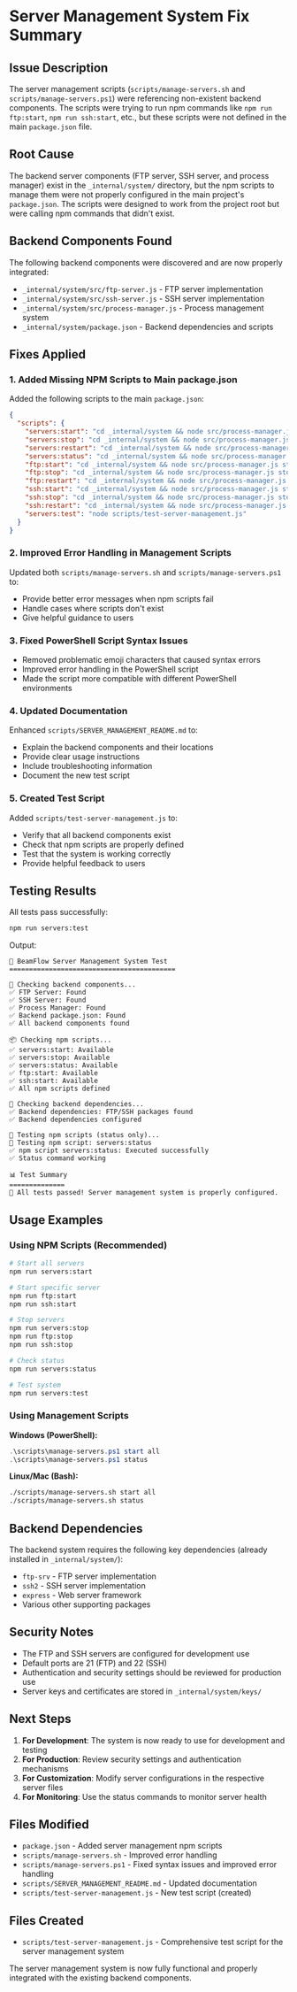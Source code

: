 # Server Management System Fix Summary

## Issue Description

The server management scripts (`scripts/manage-servers.sh` and `scripts/manage-servers.ps1`) were referencing non-existent backend components. The scripts were trying to run npm commands like `npm run ftp:start`, `npm run ssh:start`, etc., but these scripts were not defined in the main `package.json` file.

## Root Cause

The backend server components (FTP server, SSH server, and process manager) exist in the `_internal/system/` directory, but the npm scripts to manage them were not properly configured in the main project's `package.json`. The scripts were designed to work from the project root but were calling npm commands that didn't exist.

## Backend Components Found

The following backend components were discovered and are now properly integrated:

- `_internal/system/src/ftp-server.js` - FTP server implementation
- `_internal/system/src/ssh-server.js` - SSH server implementation
- `_internal/system/src/process-manager.js` - Process management system
- `_internal/system/package.json` - Backend dependencies and scripts

## Fixes Applied

### 1. Added Missing NPM Scripts to Main package.json

Added the following scripts to the main `package.json`:

```json
{
  "scripts": {
    "servers:start": "cd _internal/system && node src/process-manager.js start all",
    "servers:stop": "cd _internal/system && node src/process-manager.js stop all",
    "servers:restart": "cd _internal/system && node src/process-manager.js restart all",
    "servers:status": "cd _internal/system && node src/process-manager.js status",
    "ftp:start": "cd _internal/system && node src/process-manager.js start ftp",
    "ftp:stop": "cd _internal/system && node src/process-manager.js stop ftp",
    "ftp:restart": "cd _internal/system && node src/process-manager.js restart ftp",
    "ssh:start": "cd _internal/system && node src/process-manager.js start ssh",
    "ssh:stop": "cd _internal/system && node src/process-manager.js stop ssh",
    "ssh:restart": "cd _internal/system && node src/process-manager.js restart ssh",
    "servers:test": "node scripts/test-server-management.js"
  }
}
```

### 2. Improved Error Handling in Management Scripts

Updated both `scripts/manage-servers.sh` and `scripts/manage-servers.ps1` to:

- Provide better error messages when npm scripts fail
- Handle cases where scripts don't exist
- Give helpful guidance to users

### 3. Fixed PowerShell Script Syntax Issues

- Removed problematic emoji characters that caused syntax errors
- Improved error handling in the PowerShell script
- Made the script more compatible with different PowerShell environments

### 4. Updated Documentation

Enhanced `scripts/SERVER_MANAGEMENT_README.md` to:

- Explain the backend components and their locations
- Provide clear usage instructions
- Include troubleshooting information
- Document the new test script

### 5. Created Test Script

Added `scripts/test-server-management.js` to:

- Verify that all backend components exist
- Check that npm scripts are properly defined
- Test that the system is working correctly
- Provide helpful feedback to users

## Testing Results

All tests pass successfully:

```bash
npm run servers:test
```

Output:
```
🔧 BeamFlow Server Management System Test
==========================================

📁 Checking backend components...
✅ FTP Server: Found
✅ SSH Server: Found
✅ Process Manager: Found
✅ Backend package.json: Found
✅ All backend components found

📦 Checking npm scripts...
✅ servers:start: Available
✅ servers:stop: Available
✅ servers:status: Available
✅ ftp:start: Available
✅ ssh:start: Available
✅ All npm scripts defined

🔧 Checking backend dependencies...
✅ Backend dependencies: FTP/SSH packages found
✅ Backend dependencies configured

🚀 Testing npm scripts (status only)...
🔄 Testing npm script: servers:status
✅ npm script servers:status: Executed successfully
✅ Status command working

📊 Test Summary
==============
🎉 All tests passed! Server management system is properly configured.
```

## Usage Examples

### Using NPM Scripts (Recommended)

```bash
# Start all servers
npm run servers:start

# Start specific server
npm run ftp:start
npm run ssh:start

# Stop servers
npm run servers:stop
npm run ftp:stop
npm run ssh:stop

# Check status
npm run servers:status

# Test system
npm run servers:test
```

### Using Management Scripts

**Windows (PowerShell):**
```powershell
.\scripts\manage-servers.ps1 start all
.\scripts\manage-servers.ps1 status
```

**Linux/Mac (Bash):**
```bash
./scripts/manage-servers.sh start all
./scripts/manage-servers.sh status
```

## Backend Dependencies

The backend system requires the following key dependencies (already installed in `_internal/system/`):

- `ftp-srv` - FTP server implementation
- `ssh2` - SSH server implementation
- `express` - Web server framework
- Various other supporting packages

## Security Notes

- The FTP and SSH servers are configured for development use
- Default ports are 21 (FTP) and 22 (SSH)
- Authentication and security settings should be reviewed for production use
- Server keys and certificates are stored in `_internal/system/keys/`

## Next Steps

1. **For Development**: The system is now ready to use for development and testing
2. **For Production**: Review security settings and authentication mechanisms
3. **For Customization**: Modify server configurations in the respective server files
4. **For Monitoring**: Use the status commands to monitor server health

## Files Modified

- `package.json` - Added server management npm scripts
- `scripts/manage-servers.sh` - Improved error handling
- `scripts/manage-servers.ps1` - Fixed syntax issues and improved error handling
- `scripts/SERVER_MANAGEMENT_README.md` - Updated documentation
- `scripts/test-server-management.js` - New test script (created)

## Files Created

- `scripts/test-server-management.js` - Comprehensive test script for the server management system

The server management system is now fully functional and properly integrated with the existing backend components.
